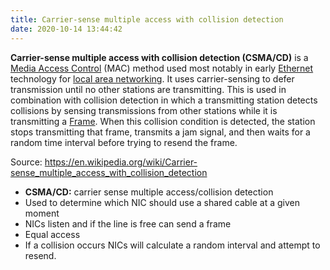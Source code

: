 ```yaml
---
title: Carrier-sense multiple access with collision detection
date: 2020-10-14 13:44:42
---
```


**Carrier-sense multiple access with collision detection (CSMA/CD)** is a 
[Media Access Control](20201010174635-mac.md) (MAC) method used most
notably in early [Ethernet](20201012135112-ethernet.md) technology for 
[local area networking](20201026125258-lan.md). It uses carrier-sensing
to defer transmission until no other stations are transmitting. This is used in
combination with collision detection in which a transmitting station detects
collisions by sensing transmissions from other stations while it is transmitting
a [Frame](20201009144356-frame.md). When this collision condition is
detected, the station stops transmitting that frame, transmits a jam signal, and
then waits for a random time interval before trying to resend the frame.

Source: https://en.wikipedia.org/wiki/Carrier-sense_multiple_access_with_collision_detection

* **CSMA/CD:** carrier sense multiple access/collision detection
* Used to determine which NIC should use a shared cable at a given moment
* NICs listen and if the line is free can send a frame
* Equal access
* If a collision occurs NICs will calculate a random interval and attempt to resend.
